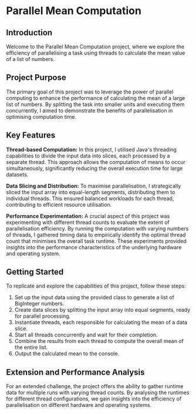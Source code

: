 # Parallel Mean Computation

## Introduction

Welcome to the Parallel Mean Computation project, where we explore the efficiency of parallelising a task using threads to calculate the mean value of a list of numbers.

## Project Purpose

The primary goal of this project was to leverage the power of parallel computing to enhance the performance of calculating the mean of a large list of numbers. By splitting the task into smaller units and executing them concurrently, I aimed to demonstrate the benefits of parallelisation in optimising computation time.

## Key Features

**Thread-based Computation:** In this project, I utilised Java's threading capabilities to divide the input data into slices, each processed by a separate thread. This approach allows the computation of means to occur simultaneously, significantly reducing the overall execution time for large datasets.

**Data Slicing and Distribution:** To maximise parallelisation, I strategically sliced the input array into equal-length segments, distributing them to individual threads. This ensured balanced workloads for each thread, contributing to efficient resource utilisation.

**Performance Experimentation:** A crucial aspect of this project was experimenting with different thread counts to evaluate the extent of parallelisation efficiency. By running the computation with varying numbers of threads, I gathered timing data to empirically identify the optimal thread count that minimises the overall task runtime. These experiments provided insights into the performance characteristics of the underlying hardware and operating system.

## Getting Started

To replicate and explore the capabilities of this project, follow these steps:

1. Set up the input data using the provided class to generate a list of BigInteger numbers.
2. Create data slices by splitting the input array into equal segments, ready for parallel processing.
3. Instantiate threads, each responsible for calculating the mean of a data slice.
4. Start all threads concurrently and wait for their completion.
5. Combine the results from each thread to compute the overall mean of the entire list.
6. Output the calculated mean to the console.

## Extension and Performance Analysis

For an extended challenge, the project offers the ability to gather runtime data for multiple runs with varying thread counts. By analysing the runtimes for different thread configurations, we gain insights into the efficiency of parallelisation on different hardware and operating systems.